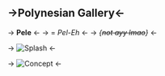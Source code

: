 ## ->Polynesian Gallery<-

 -> **Pele** <-
 -> = *Pel-Eh* <-
 -> *{~~not ayy lmao~~}* <-

 -> ![Splash](https://files.catbox.moe/qb6u50.jpg) <-

 -> ![Concept](https://files.catbox.moe/8xgqac.jpg) <-
